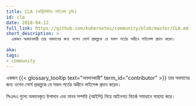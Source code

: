 ```yaml
---
title: CLA (কন্ট্রিবিউটর লাইসেন্স চুক্তি)
id: cla
date: 2018-04-12
full_link: https://github.com/kubernetes/community/blob/master/CLA.md
short_description: >
  একজন অবদানকারী তার অবদানের জন্য ওপেন সোর্স প্রকল্পকে যে সকল শর্তের অধীনে লাইসেন্স প্রদান করেন।

aka: 
tags:
- community
---
```

একজন {{< glossary_tooltip text="অবদানকারী" term_id="contributor" >}} তার অবদানের জন্য ওপেন সোর্স প্রকল্পকে যে সকল শর্তের অধীনে লাইসেন্স প্রদান করেন।

<!--more--> 

সিএলএ গুলো অবদানকৃত উপাদান এবং মানব সম্পত্তি (আইপি) নিয়ে আইনগত বিতর্ক সমাধানে সাহায্য করে।
